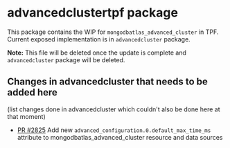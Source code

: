 # advancedclustertpf package

This package contains the WIP for `mongodbatlas_advanced_cluster` in TPF. Current exposed implementation is in `advancedcluster` package. 

**Note:** This file will be deleted once the update is complete and `advancedcluster` package will be deleted.

## Changes in advancedcluster that needs to be added here
(list changes done in advancedcluster which couldn't also be done here at that moment)
- [PR #2825](https://github.com/mongodb/terraform-provider-mongodbatlas/pull/2825) Add new `advanced_configuration.0.default_max_time_ms` attribute to mongodbatlas_advanced_cluster resource and data sources


